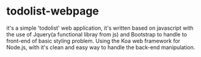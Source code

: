 # todolist-webpage
it's a simple 'todolist' web application, it's written based on javascript with the use of Jquery(a functional libray from js) and Bootstrap to handle to front-end of basic styling problem. Using the Koa web framework for Node.js, with it's clean and easy way to handle the back-end manipulation.
